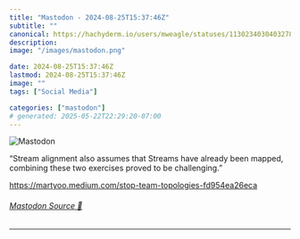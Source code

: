 ```yaml
---
title: "Mastodon - 2024-08-25T15:37:46Z"
subtitle: ""
canonical: https://hachyderm.io/users/mweagle/statuses/113023403040327863
description:
image: "/images/mastodon.png"

date: 2024-08-25T15:37:46Z
lastmod: 2024-08-25T15:37:46Z
image: ""
tags: ["Social Media"]

categories: ["mastodon"]
# generated: 2025-05-22T22:29:20-07:00
---
```

![Mastodon](/images/mastodon.png)

<p>“Stream alignment also assumes that Streams have already been mapped, combining these two exercises proved to be challenging.”</p><p><a href="https://martyoo.medium.com/stop-team-topologies-fd954ea26eca" target="_blank" rel="nofollow noopener noreferrer" translate="no"><span class="invisible">https://</span><span class="ellipsis">martyoo.medium.com/stop-team-t</span><span class="invisible">opologies-fd954ea26eca</span></a></p>


###### [Mastodon Source 🐘](https://hachyderm.io/@mweagle/113023403040327863)

___
